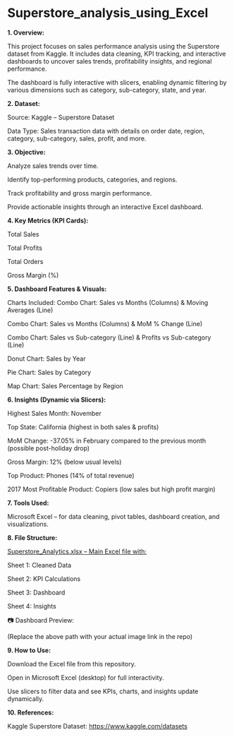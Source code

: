 # Superstore_analysis_using_Excel
**1. Overview:**

This project focuses on sales performance analysis using the Superstore dataset from Kaggle. It includes data cleaning, KPI tracking, and interactive dashboards to uncover sales trends, profitability insights, and regional performance.

The dashboard is fully interactive with slicers, enabling dynamic filtering by various dimensions such as category, sub-category, state, and year.

**2. Dataset:**

Source: Kaggle – Superstore Dataset

Data Type: Sales transaction data with details on order date, region, category, sub-category, sales, profit, and more.

**3. Objective:**

Analyze sales trends over time.

Identify top-performing products, categories, and regions.

Track profitability and gross margin performance.

Provide actionable insights through an interactive Excel dashboard.

**4. Key Metrics (KPI Cards):**

Total Sales

Total Profits

Total Orders

Gross Margin (%)

**5. Dashboard Features & Visuals:**

Charts Included:
Combo Chart: Sales vs Months (Columns) & Moving Averages (Line)

Combo Chart: Sales vs Months (Columns) & MoM % Change (Line)

Combo Chart: Sales vs Sub-category (Line) & Profits vs Sub-category (Line)

Donut Chart: Sales by Year

Pie Chart: Sales by Category

Map Chart: Sales Percentage by Region

**6. Insights (Dynamic via Slicers):**

Highest Sales Month: November

Top State: California (highest in both sales & profits)

MoM Change: -37.05% in February compared to the previous month (possible post-holiday drop)

Gross Margin: 12% (below usual levels)

Top Product: Phones (14% of total revenue)

2017 Most Profitable Product: Copiers (low sales but high profit margin)

**7. Tools Used:**

Microsoft Excel – for data cleaning, pivot tables, dashboard creation, and visualizations.

**8. File Structure:**

[Superstore_Analytics.xlsx – Main Excel file with:]()

Sheet 1: Cleaned Data

Sheet 2: KPI Calculations

Sheet 3: Dashboard

Sheet 4: Insights

📷 Dashboard Preview:

(Replace the above path with your actual image link in the repo)

**9. How to Use:**

Download the Excel file from this repository.

Open in Microsoft Excel (desktop) for full interactivity.

Use slicers to filter data and see KPIs, charts, and insights update dynamically.

**10. References:**

Kaggle Superstore Dataset: https://www.kaggle.com/datasets
